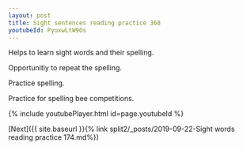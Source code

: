 ```yaml
---
layout: post
title: Sight sentences reading practice 368
youtubeId: PyuxwLtW9Os
---
```

 
 
Helps to learn sight words and their spelling.

Opportunitiy to repeat the spelling. 

Practice spelling. 
 
Practice for spelling bee competitions. 
 
{% include youtubePlayer.html id=page.youtubeId %}
 
 

[Next]({{ site.baseurl }}{% link  split2/_posts/2019-09-22-Sight words reading practice 174.md%})
 
